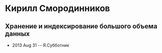 # Кирилл Смородинников

## Хранение и индексирование большого объема данных
- 2013 Aug 31 -- Я.Субботник    
